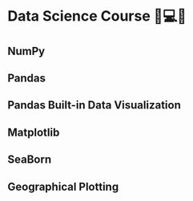 # Data Science Course 🧪💻🔥
 
## NumPy
## Pandas
## Pandas Built-in Data Visualization
## Matplotlib
## SeaBorn
## Geographical Plotting